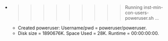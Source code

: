 * >>>>>>>>> Running inst-min-con-users-poweruser.sh ...
  * Created poweruser: Username/pwd = poweruser/poweruser.
  * Disk size = 1890676K. Space Used = 28K. Runtime = 00:00:00:00.
